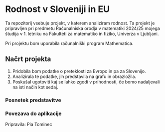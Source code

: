 # Rodnost v Sloveniji in EU
Ta repozitorij vsebuje projekt, v katerem analiziram rodnost. Ta projekt je pripravljen pri predmetu Računalniska orodja v matematiki 2024/25 mojega študija v 1. letniku na Fakulteti za matematiko in fiziko, Univerza v Ljubljani.

Pri projektu bom uporabila računalniški program Mathematica.

## Načrt projekta
1. Pridobila bom podatke o preteklosti za Evropo in pa za Slovenijo.
2. Analizirala te podatke, jih predstavila na grafu in obrazložila.
3. Poskušal ugotoviti kaj se lahko zgodi v prihodnosti, če bomo nadaljevali na isti način kot sedaj.

### Posnetek predstavitve

### Povezava do aplikacije


Pripravila: Pia Tominec
